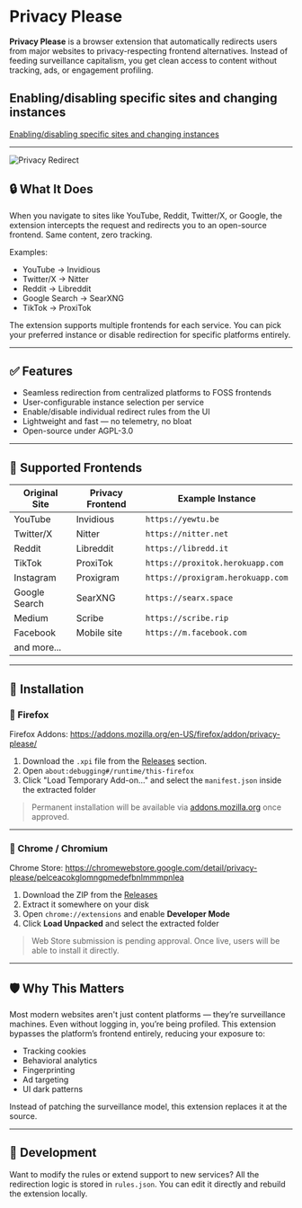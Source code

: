 # Privacy Please

**Privacy Please** is a browser extension that automatically redirects users from major websites to privacy-respecting frontend alternatives. Instead of feeding surveillance capitalism, you get clean access to content without tracking, ads, or engagement profiling.

## Enabling/disabling specific sites and changing instances

[Enabling/disabling specific sites and changing instances](https://youtu.be/fk00ZuawomI)

---
![Privacy Redirect](https://github.com/DoingFedTime/PrivacyRedirect/raw/main/example.gif)

## 🔒 What It Does

When you navigate to sites like YouTube, Reddit, Twitter/X, or Google, the extension intercepts the request and redirects you to an open-source frontend. Same content, zero tracking.

Examples:
- YouTube → Invidious
- Twitter/X → Nitter
- Reddit → Libreddit
- Google Search → SearXNG
- TikTok → ProxiTok

The extension supports multiple frontends for each service. You can pick your preferred instance or disable redirection for specific platforms entirely.

---

## ✅ Features

- Seamless redirection from centralized platforms to FOSS frontends
- User-configurable instance selection per service
- Enable/disable individual redirect rules from the UI
- Lightweight and fast — no telemetry, no bloat
- Open-source under AGPL-3.0

---

## 🔧 Supported Frontends

| Original Site  | Privacy Frontend | Example Instance |
|----------------|------------------|------------------|
| YouTube        | Invidious        | `https://yewtu.be` |
| Twitter/X      | Nitter           | `https://nitter.net` |
| Reddit         | Libreddit        | `https://libredd.it` |
| TikTok         | ProxiTok         | `https://proxitok.herokuapp.com` |
| Instagram      | Proxigram        | `https://proxigram.herokuapp.com` |
| Google Search  | SearXNG          | `https://searx.space` |
| Medium         | Scribe           | `https://scribe.rip` |
| Facebook       | Mobile site      | `https://m.facebook.com` |
| and more...

---

## 🚀 Installation

### 🦊 Firefox

Firefox Addons: https://addons.mozilla.org/en-US/firefox/addon/privacy-please/

1. Download the `.xpi` file from the [Releases](https://github.com/DoingFedTime/PrivacyRedirect/firefox/privacy-redirect.xpi) section.
2. Open `about:debugging#/runtime/this-firefox`
3. Click "Load Temporary Add-on…" and select the `manifest.json` inside the extracted folder

> Permanent installation will be available via [addons.mozilla.org](https://addons.mozilla.org/) once approved.

---

### 🧩 Chrome / Chromium
Chrome Store: https://chromewebstore.google.com/detail/privacy-please/pelceacokglomngpmedefbnlmmmpnlea

1. Download the ZIP from the [Releases](https://github.com/DoingFedTime/PrivacyRedirect/chrome/privacy-redirect-chrome-fixed.zip)
2. Extract it somewhere on your disk
3. Open `chrome://extensions` and enable **Developer Mode**
4. Click **Load Unpacked** and select the extracted folder

> Web Store submission is pending approval. Once live, users will be able to install it directly.

---

## 🛡️ Why This Matters

Most modern websites aren't just content platforms — they’re surveillance machines. Even without logging in, you’re being profiled. This extension bypasses the platform’s frontend entirely, reducing your exposure to:

- Tracking cookies
- Behavioral analytics
- Fingerprinting
- Ad targeting
- UI dark patterns

Instead of patching the surveillance model, this extension replaces it at the source.

---

## 🧪 Development

Want to modify the rules or extend support to new services? All the redirection logic is stored in `rules.json`. You can edit it directly and rebuild the extension locally.




